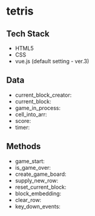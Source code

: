 # tetris

## Tech Stack
- HTML5
- CSS
- vue.js (default setting - ver.3)

## Data
- current_block_creator:
- current_block:
- game_in_process:
- cell_into_arr:
- score:
- timer:

## Methods
- game_start:
- is_game_over:
- create_game_board:
- supply_new_row:
- reset_current_block:
- block_embedding:
- clear_row:
- key_down_events:

